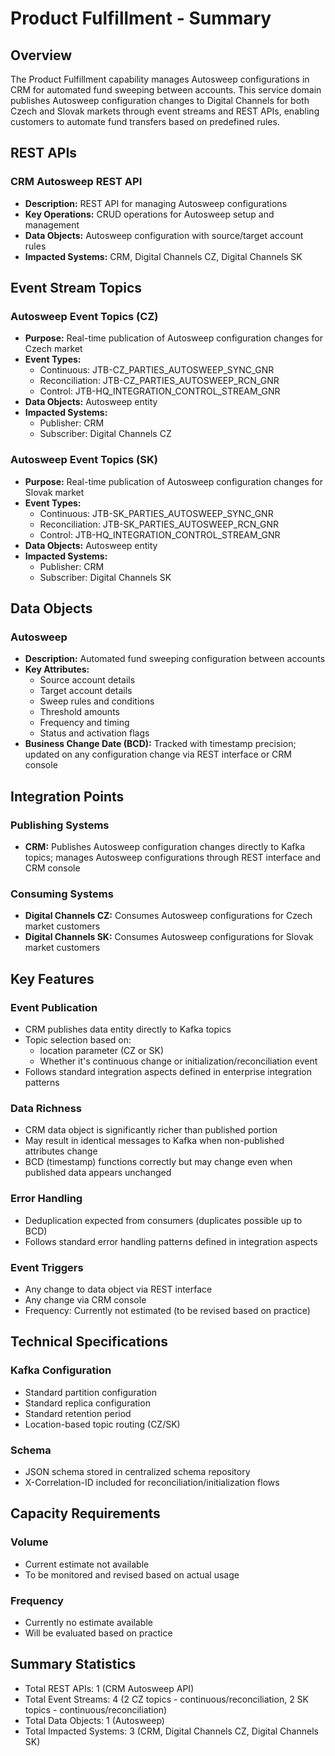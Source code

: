 # Product Fulfillment - Summary

## Overview
The Product Fulfillment capability manages Autosweep configurations in CRM for automated fund sweeping between accounts. This service domain publishes Autosweep configuration changes to Digital Channels for both Czech and Slovak markets through event streams and REST APIs, enabling customers to automate fund transfers based on predefined rules.

## REST APIs

### CRM Autosweep REST API
- **Description:** REST API for managing Autosweep configurations
- **Key Operations:** CRUD operations for Autosweep setup and management
- **Data Objects:** Autosweep configuration with source/target account rules
- **Impacted Systems:** CRM, Digital Channels CZ, Digital Channels SK

## Event Stream Topics

### Autosweep Event Topics (CZ)
- **Purpose:** Real-time publication of Autosweep configuration changes for Czech market
- **Event Types:**
  - Continuous: JTB-CZ_PARTIES_AUTOSWEEP_SYNC_GNR
  - Reconciliation: JTB-CZ_PARTIES_AUTOSWEEP_RCN_GNR
  - Control: JTB-HQ_INTEGRATION_CONTROL_STREAM_GNR
- **Data Objects:** Autosweep entity
- **Impacted Systems:**
  - Publisher: CRM
  - Subscriber: Digital Channels CZ

### Autosweep Event Topics (SK)
- **Purpose:** Real-time publication of Autosweep configuration changes for Slovak market
- **Event Types:**
  - Continuous: JTB-SK_PARTIES_AUTOSWEEP_SYNC_GNR
  - Reconciliation: JTB-SK_PARTIES_AUTOSWEEP_RCN_GNR
  - Control: JTB-HQ_INTEGRATION_CONTROL_STREAM_GNR
- **Data Objects:** Autosweep entity
- **Impacted Systems:**
  - Publisher: CRM
  - Subscriber: Digital Channels SK

## Data Objects

### Autosweep
- **Description:** Automated fund sweeping configuration between accounts
- **Key Attributes:**
  - Source account details
  - Target account details
  - Sweep rules and conditions
  - Threshold amounts
  - Frequency and timing
  - Status and activation flags
- **Business Change Date (BCD):** Tracked with timestamp precision; updated on any configuration change via REST interface or CRM console

## Integration Points

### Publishing Systems
- **CRM:** Publishes Autosweep configuration changes directly to Kafka topics; manages Autosweep configurations through REST interface and CRM console

### Consuming Systems
- **Digital Channels CZ:** Consumes Autosweep configurations for Czech market customers
- **Digital Channels SK:** Consumes Autosweep configurations for Slovak market customers

## Key Features

### Event Publication
- CRM publishes data entity directly to Kafka topics
- Topic selection based on:
  - location parameter (CZ or SK)
  - Whether it's continuous change or initialization/reconciliation event
- Follows standard integration aspects defined in enterprise integration patterns

### Data Richness
- CRM data object is significantly richer than published portion
- May result in identical messages to Kafka when non-published attributes change
- BCD (timestamp) functions correctly but may change even when published data appears unchanged

### Error Handling
- Deduplication expected from consumers (duplicates possible up to BCD)
- Follows standard error handling patterns defined in integration aspects

### Event Triggers
- Any change to data object via REST interface
- Any change via CRM console
- Frequency: Currently not estimated (to be revised based on practice)

## Technical Specifications

### Kafka Configuration
- Standard partition configuration
- Standard replica configuration
- Standard retention period
- Location-based topic routing (CZ/SK)

### Schema
- JSON schema stored in centralized schema repository
- X-Correlation-ID included for reconciliation/initialization flows

## Capacity Requirements

### Volume
- Current estimate not available
- To be monitored and revised based on actual usage

### Frequency
- Currently no estimate available
- Will be evaluated based on practice

## Summary Statistics
- Total REST APIs: 1 (CRM Autosweep API)
- Total Event Streams: 4 (2 CZ topics - continuous/reconciliation, 2 SK topics - continuous/reconciliation)
- Total Data Objects: 1 (Autosweep)
- Total Impacted Systems: 3 (CRM, Digital Channels CZ, Digital Channels SK)
